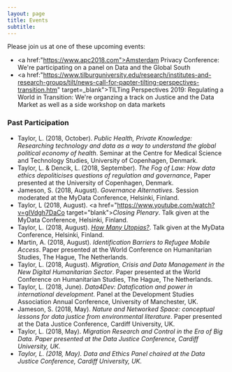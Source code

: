 ```yaml
---
layout: page
title: Events
subtitle:
---
```


Please join us at one of these upcoming events:

- <a href:"https://www.apc2018.com">Amsterdam Privacy Conference</a>: We're participating on a panel on Data and the Global South
- <a href:"https://www.tilburguniversity.edu/research/institutes-and-research-groups/tilt/news-call-for-papter-tilting-perspectives-transition.htm" target=_blank">TILTing Perspectives 2019: Regulating a World in Transition</a>: We're organzing a track on Justice and the Data Market as well as a side workshop on data markets

### Past Participation

- Taylor, L. (2018, October). <i>Public Health, Private Knowledge: Researching technology and data as a way to understand the global political economy of health</i>. Seminar at the Centre for Medical Science and Technology Studies, University of Copenhagen, Denmark.
- Taylor, L. & Dencik, L. (2018, September). <i>The Fog of Law: How data ethics depoliticises questions of regulation and governance</i>, Paper presented at the University of Copenhagen, Denmark.
- Jameson, S. (2018, August). <i>Governance Alternatives</i>. Session moderated at the MyData Conference, Helsinki, Finland.
- Taylor, L (2018, August). <a href="https://www.youtube.com/watch?v=gIVdgh7DaCo target="blank"><i>Closing Plenary</i></a>. Talk given at the MyData Conference, Helsinki, Finland.
- Taylor, L. (2018, August). <a href="https://www.youtube.com/watch?v=CiUOmHl8ddc" target="_blank"><i>How Many Utopias?</i></a>. Talk given at the MyData Conference, Helsinki, Finland.
- Martin, A. (2018, August). <i>Identification Barriers to Refugee Mobile Access</i>. Paper presented at the World Conference on Humanitarian Studies, The Hague, The Netherlands.
- Taylor, L. (2018, August). <i>Migration, Crisis and Data Management in the New Digital Humanitarian Sector</i>. Paper presented at the World Conference on Humanitarian Studies, The Hague, The Netherlands.
- Taylor, L. (2018, June). <i>Data4Dev: Datafication and power in international development</i>. Panel at the Development Studies Association Annual Conference, University of Manchester, UK.
- Jameson, S. (2018, May). <i>Nature and Networked Space: conceptual lessons for data justice from environmental literature</i>. Paper presented at the Data Justice Conference, Cardiff University, UK.
- Taylor, L. (2018, May). <i>Migration Research and Control in the Era of Big Data<i/>. Paper presented at the Data Justice Conference, Cardiff University, UK.
- Taylor, L. (2018, May). <i>Data and Ethics</i> Panel chaired at the Data Justice Conference, Cardiff University, UK.
